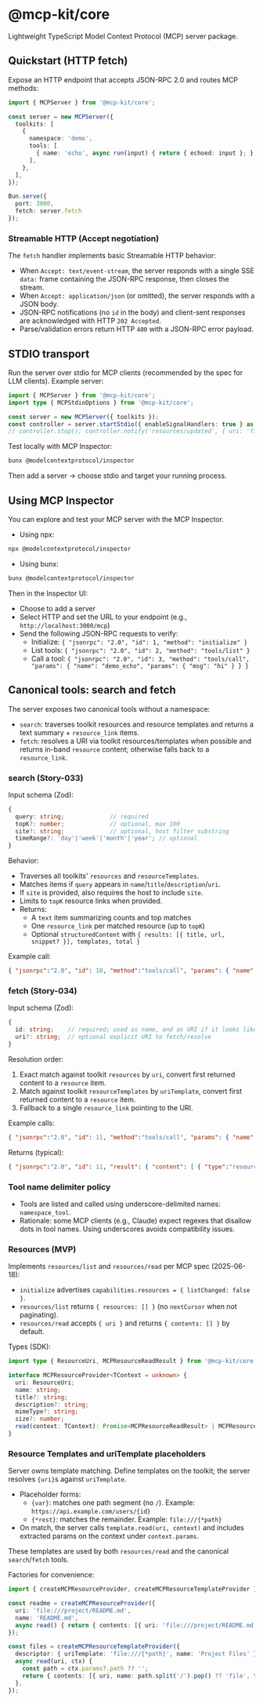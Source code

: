 # @mcp-kit/core

Lightweight TypeScript Model Context Protocol (MCP) server package.

## Quickstart (HTTP fetch)

Expose an HTTP endpoint that accepts JSON-RPC 2.0 and routes MCP methods:

```ts
import { MCPServer } from '@mcp-kit/core';

const server = new MCPServer({
  toolkits: [
    {
      namespace: 'demo',
      tools: [
        { name: 'echo', async run(input) { return { echoed: input }; } },
      ],
    },
  ],
});

Bun.serve({
  port: 3000,
  fetch: server.fetch
});
```

### Streamable HTTP (Accept negotiation)

The `fetch` handler implements basic Streamable HTTP behavior:
- When `Accept: text/event-stream`, the server responds with a single SSE `data:` frame containing the JSON-RPC response, then closes the stream.
- When `Accept: application/json` (or omitted), the server responds with a JSON body.
- JSON-RPC notifications (no `id` in the body) and client-sent responses are acknowledged with HTTP `202 Accepted`.
- Parse/validation errors return HTTP `400` with a JSON-RPC error payload.

## STDIO transport

Run the server over stdio for MCP clients (recommended by the spec for LLM clients). Example server:

```ts
import { MCPServer } from '@mcp-kit/core';
import type { MCPStdioOptions } from '@mcp-kit/core';

const server = new MCPServer({ toolkits });
const controller = server.startStdio({ enableSignalHandlers: true } as MCPStdioOptions);
// controller.stop(); controller.notify('resources/updated', { uri: 'file://...' })
```

Test locally with MCP Inspector:

```bash
bunx @modelcontextprotocol/inspector
```

Then add a server → choose stdio and target your running process.

## Using MCP Inspector

You can explore and test your MCP server with the MCP Inspector.

- Using npx:

```bash
npx @modelcontextprotocol/inspector
```

- Using bunx:

```bash
bunx @modelcontextprotocol/inspector
```

Then in the Inspector UI:
- Choose to add a server
- Select HTTP and set the URL to your endpoint (e.g., `http://localhost:3000/mcp`)
- Send the following JSON-RPC requests to verify:
  - Initialize: `{ "jsonrpc": "2.0", "id": 1, "method": "initialize" }`
  - List tools: `{ "jsonrpc": "2.0", "id": 2, "method": "tools/list" }`
  - Call a tool: `{ "jsonrpc": "2.0", "id": 3, "method": "tools/call", "params": { "name": "demo_echo", "params": { "msg": "hi" } } }`

## Canonical tools: search and fetch

The server exposes two canonical tools without a namespace:
- `search`: traverses toolkit resources and resource templates and returns a text summary + `resource_link` items.
- `fetch`: resolves a URI via toolkit resources/templates when possible and returns in-band `resource` content; otherwise falls back to a `resource_link`.

### search (Story-033)

Input schema (Zod):

```ts
{
  query: string;             // required
  topK?: number;             // optional, max 100
  site?: string;             // optional, host filter substring
  timeRange?: 'day'|'week'|'month'|'year'; // optional
}
```

Behavior:
- Traverses all toolkits' `resources` and `resourceTemplates`.
- Matches items if `query` appears in `name`/`title`/`description`/`uri`.
- If `site` is provided, also requires the host to include `site`.
- Limits to `topK` resource links when provided.
- Returns:
  - A `text` item summarizing counts and top matches
  - One `resource_link` per matched resource (up to `topK`)
  - Optional `structuredContent` with `{ results: [{ title, url, snippet? }], templates, total }`

Example call:

```json
{ "jsonrpc":"2.0", "id": 10, "method":"tools/call", "params": { "name": "search", "arguments": { "query": "readme", "site": "githubusercontent", "topK": 3 } } }
```

### fetch (Story-034)

Input schema (Zod):

```ts
{
  id: string;    // required; used as name, and as URI if it looks like a URL
  uri?: string;  // optional explicit URI to fetch/resolve
}
```

Resolution order:
1) Exact match against toolkit `resources` by `uri`, convert first returned content to a `resource` item.
2) Match against toolkit `resourceTemplates` by `uriTemplate`, convert first returned content to a `resource` item.
3) Fallback to a single `resource_link` pointing to the URI.

Example calls:

```json
{ "jsonrpc":"2.0", "id": 11, "method":"tools/call", "params": { "name": "fetch", "arguments": { "id": "pikachu", "uri": "https://cdn.example.com/pikachu.png" } } }
```

Returns (typical):

```json
{ "jsonrpc":"2.0", "id": 11, "result": { "content": [ { "type":"resource", "resource": { "uri":"https://cdn.example.com/pikachu.png", "name":"pikachu" } } ] } }
```

### Tool name delimiter policy

- Tools are listed and called using underscore-delimited names: `namespace_tool`.
- Rationale: some MCP clients (e.g., Claude) expect regexes that disallow dots in tool names. Using underscores avoids compatibility issues.

### Resources (MVP)

Implements `resources/list` and `resources/read` per MCP spec (2025-06-18):
- `initialize` advertises `capabilities.resources = { listChanged: false }`.
- `resources/list` returns `{ resources: [] }` (no `nextCursor` when not paginating).
- `resources/read` accepts `{ uri }` and returns `{ contents: [] }` by default.

Types (SDK):

```ts
import type { ResourceUri, MCPResourceReadResult } from '@mcp-kit/core';

interface MCPResourceProvider<TContext = unknown> {
  uri: ResourceUri;
  name: string;
  title?: string;
  description?: string;
  mimeType?: string;
  size?: number;
  read(context: TContext): Promise<MCPResourceReadResult> | MCPResourceReadResult;
}
```

### Resource Templates and uriTemplate placeholders

Server owns template matching. Define templates on the toolkit; the server resolves `{uri}`s against `uriTemplate`.

- Placeholder forms:
  - `{var}`: matches one path segment (no `/`). Example: `https://api.example.com/users/{id}`
  - `{*rest}`: matches the remainder. Example: `file:///{*path}`
- On match, the server calls `template.read(uri, context)` and includes extracted params on the context under `context.params`.

These templates are used by both `resources/read` and the canonical `search`/`fetch` tools.

Factories for convenience:

```ts
import { createMCPResourceProvider, createMCPResourceTemplateProvider } from '@mcp-kit/core';

const readme = createMCPResourceProvider({
  uri: 'file:///project/README.md',
  name: 'README.md',
  async read() { return { contents: [{ uri: 'file:///project/README.md', text: '# Project' }] }; },
});

const files = createMCPResourceTemplateProvider({
  descriptor: { uriTemplate: 'file:///{*path}', name: 'Project Files' },
  async read(uri, ctx) {
    const path = ctx.params?.path ?? '';
    return { contents: [{ uri, name: path.split('/').pop() ?? 'file', text: '' }] };
  },
});
```
